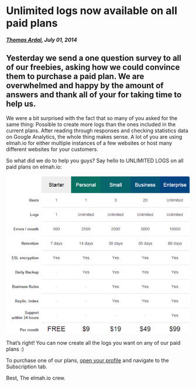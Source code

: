 # Unlimited logs now available on all paid plans

##### [Thomas Ardal](http://elmah.io/about/), July 01, 2014

## Yesterday we send a one question survey to all of our freebies, asking how we could convince them to purchase a paid plan. We are overwhelmed and happy by the amount of answers and thank all of your for taking time to help us.

We were a bit surprised with the fact that so many of you asked for the same thing: Possible to create more logs than the ones included in the current plans. After reading through responses and checking statistics data on Google Analytics, the whole thing makes sense. A lot of you are using elmah.io for either multiple instances of a few websites or host many different websites for your customers.

So what did we do to help you guys? Say hello to UNLIMITED LOGS on all paid plans on elmah.io:

![Plans](/images/plans3.png)

That’s right! You can now create all the logs you want on any of our paid plans :)

To purchase one of our plans, [open your profile](https://elmah.io/profile/) and navigate to the Subscription tab.

Best,
The elmah.io crew.


